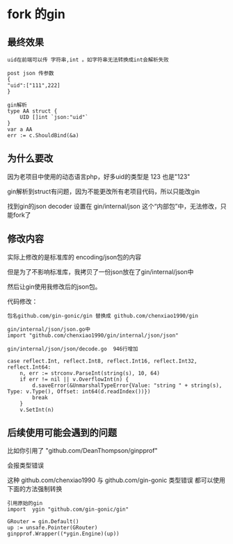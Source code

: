 # fork 的gin

## 最终效果
```
uid在前端可以传 字符串,int 。如字符串无法转换成int会解析失败

post json 传参数
{
"uid":["111",222]
}

gin解析
type AA struct {
	UID []int `json:"uid"`
}
var a AA
err := c.ShouldBind(&a)
```

## 为什么要改
因为老项目中使用的动态语言php，好多uid的类型是 123 也是"123" 

gin解析到struct有问题，因为不能更改所有老项目代码，所以只能改gin

找到gin的json decoder 设置在 gin/internal/json 这个“内部包”中，无法修改，只能fork了

## 修改内容

实际上修改的是标准库的 encoding/json包的内容

但是为了不影响标准库，我拷贝了一份json放在了gin/internal/json中

然后让gin使用我修改后的json包。

代码修改：

```
包名github.com/gin-gonic/gin 替换成 github.com/chenxiao1990/gin
```

```
gin/internal/json/json.go中
import "github.com/chenxiao1990/gin/internal/json/json"

```

```
gin/internal/json/json/decode.go  946行增加

case reflect.Int, reflect.Int8, reflect.Int16, reflect.Int32, reflect.Int64:
	n, err := strconv.ParseInt(string(s), 10, 64)
	if err != nil || v.OverflowInt(n) {
		d.saveError(&UnmarshalTypeError{Value: "string " + string(s), Type: v.Type(), Offset: int64(d.readIndex())})
		break
	}
	v.SetInt(n)
```

## 后续使用可能会遇到的问题

比如你引用了 "github.com/DeanThompson/ginpprof"

会报类型错误

这种 github.com/chenxiao1990 与 github.com/gin-gonic 类型错误 都可以使用下面的方法强制转换

```
引用原始的gin  
import  ygin "github.com/gin-gonic/gin"

GRouter = gin.Default()
up := unsafe.Pointer(GRouter)
ginpprof.Wrapper((*ygin.Engine)(up))
```